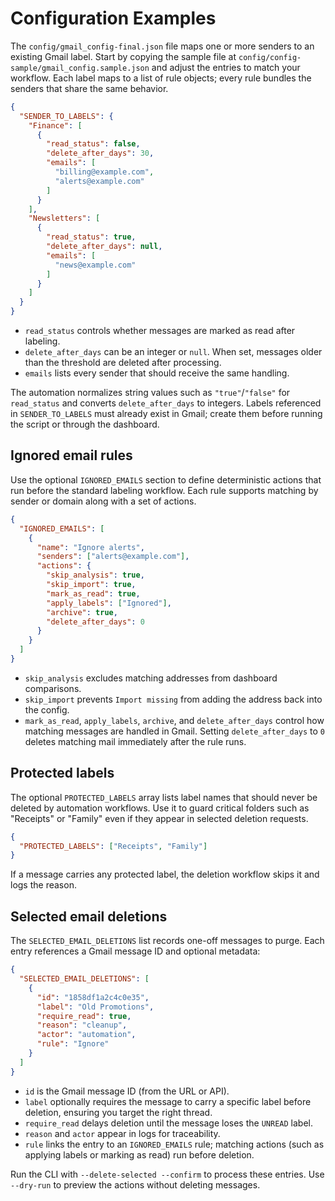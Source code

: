 # Configuration Examples

The `config/gmail_config-final.json` file maps one or more senders to an
existing Gmail label. Start by copying the sample file at
`config/config-sample/gmail_config.sample.json` and adjust the entries to match
your workflow. Each label maps to a list of rule objects; every rule bundles
the senders that share the same behavior.

```json
{
  "SENDER_TO_LABELS": {
    "Finance": [
      {
        "read_status": false,
        "delete_after_days": 30,
        "emails": [
          "billing@example.com",
          "alerts@example.com"
        ]
      }
    ],
    "Newsletters": [
      {
        "read_status": true,
        "delete_after_days": null,
        "emails": [
          "news@example.com"
        ]
      }
    ]
  }
}
```

- `read_status` controls whether messages are marked as read after labeling.
- `delete_after_days` can be an integer or `null`. When set, messages older than
  the threshold are deleted after processing.
- `emails` lists every sender that should receive the same handling.

The automation normalizes string values such as `"true"`/`"false"` for
`read_status` and converts `delete_after_days` to integers. Labels referenced in
`SENDER_TO_LABELS` must already exist in Gmail; create them before running the
script or through the dashboard.

## Ignored email rules

Use the optional `IGNORED_EMAILS` section to define deterministic actions that
run before the standard labeling workflow. Each rule supports matching by sender
or domain along with a set of actions.

```json
{
  "IGNORED_EMAILS": [
    {
      "name": "Ignore alerts",
      "senders": ["alerts@example.com"],
      "actions": {
        "skip_analysis": true,
        "skip_import": true,
        "mark_as_read": true,
        "apply_labels": ["Ignored"],
        "archive": true,
        "delete_after_days": 0
      }
    }
  ]
}
```

- `skip_analysis` excludes matching addresses from dashboard comparisons.
- `skip_import` prevents `Import missing` from adding the address back into the
  config.
- `mark_as_read`, `apply_labels`, `archive`, and `delete_after_days` control how
  matching messages are handled in Gmail. Setting `delete_after_days` to `0`
  deletes matching mail immediately after the rule runs.

## Protected labels

The optional `PROTECTED_LABELS` array lists label names that should never be
deleted by automation workflows. Use it to guard critical folders such as
"Receipts" or "Family" even if they appear in selected deletion requests.

```json
{
  "PROTECTED_LABELS": ["Receipts", "Family"]
}
```

If a message carries any protected label, the deletion workflow skips it and
logs the reason.

## Selected email deletions

The `SELECTED_EMAIL_DELETIONS` list records one-off messages to purge. Each
entry references a Gmail message ID and optional metadata:

```json
{
  "SELECTED_EMAIL_DELETIONS": [
    {
      "id": "1858df1a2c4c0e35",
      "label": "Old Promotions",
      "require_read": true,
      "reason": "cleanup",
      "actor": "automation",
      "rule": "Ignore"
    }
  ]
}
```

- `id` is the Gmail message ID (from the URL or API).
- `label` optionally requires the message to carry a specific label before
  deletion, ensuring you target the right thread.
- `require_read` delays deletion until the message loses the `UNREAD` label.
- `reason` and `actor` appear in logs for traceability.
- `rule` links the entry to an `IGNORED_EMAILS` rule; matching actions (such as
  applying labels or marking as read) run before deletion.

Run the CLI with `--delete-selected --confirm` to process these entries. Use
`--dry-run` to preview the actions without deleting messages.
